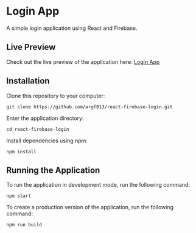 # Login App

A simple login application using React and Firebase.

## Live Preview

Check out the live preview of the application here: [Login App](https://login-v1.web.app)

## Installation

Clone this repository to your computer:

`git clone https://github.com/argf013/react-firebase-login.git`

Enter the application directory:

`cd react-firebase-login`

Install dependencies using npm:

`npm install`

## Running the Application

To run the application in development mode, run the following command:

`npm start`

To create a production version of the application, run the following command: 

`npm run build`
